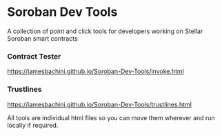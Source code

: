 # Soroban Dev Tools

A collection of point and click tools for developers working on Stellar Soroban smart contracts

### Contract Tester
https://jamesbachini.github.io/Soroban-Dev-Tools/invoke.html

### Trustlines
https://jamesbachini.github.io/Soroban-Dev-Tools/trustlines.html

All tools are individual html files so you can move them wherever and run locally if required.